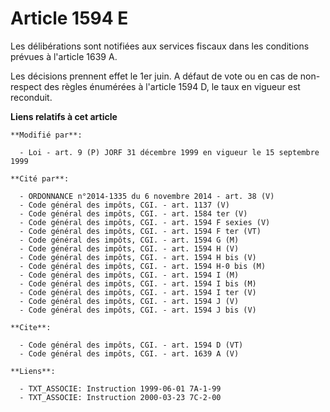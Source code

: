 # Article 1594 E

Les délibérations sont notifiées aux services fiscaux dans les conditions prévues à l'article 1639 A. 

Les décisions prennent effet le 1er juin. A défaut de vote ou en cas de non-respect des règles énumérées à l'article 1594 D,
le taux en vigueur est reconduit.

**Liens relatifs à cet article**

	**Modifié par**:

	  - Loi - art. 9 (P) JORF 31 décembre 1999 en vigueur le 15 septembre 1999

	**Cité par**:

	  - ORDONNANCE n°2014-1335 du 6 novembre 2014 - art. 38 (V)
	  - Code général des impôts, CGI. - art. 1137 (V)
	  - Code général des impôts, CGI. - art. 1584 ter (V)
	  - Code général des impôts, CGI. - art. 1594 F sexies (V)
	  - Code général des impôts, CGI. - art. 1594 F ter (VT)
	  - Code général des impôts, CGI. - art. 1594 G (M)
	  - Code général des impôts, CGI. - art. 1594 H (V)
	  - Code général des impôts, CGI. - art. 1594 H bis (V)
	  - Code général des impôts, CGI. - art. 1594 H-0 bis (M)
	  - Code général des impôts, CGI. - art. 1594 I (M)
	  - Code général des impôts, CGI. - art. 1594 I bis (M)
	  - Code général des impôts, CGI. - art. 1594 I ter (V)
	  - Code général des impôts, CGI. - art. 1594 J (V)
	  - Code général des impôts, CGI. - art. 1594 J bis (V)

	**Cite**:

	  - Code général des impôts, CGI. - art. 1594 D (VT)
	  - Code général des impôts, CGI. - art. 1639 A (V)

	**Liens**:

	  - TXT_ASSOCIE: Instruction 1999-06-01 7A-1-99
	  - TXT_ASSOCIE: Instruction 2000-03-23 7C-2-00
